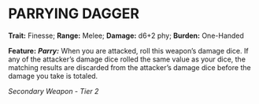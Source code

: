 # PARRYING DAGGER

**Trait:** Finesse; **Range:** Melee; **Damage:** d6+2 phy; **Burden:** One-Handed

**Feature:** ***Parry:*** When you are attacked, roll this weapon’s damage dice. If any of the attacker’s damage dice rolled the same value as your dice, the matching results are discarded from the attacker’s damage dice before the damage you take is totaled.

*Secondary Weapon - Tier 2*